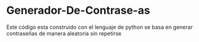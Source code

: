 # Generador-De-Contrase-as
Este código esta construido con el lenguaje de python se basa en generar contraseñas de manera aleatoria sin repetirse
